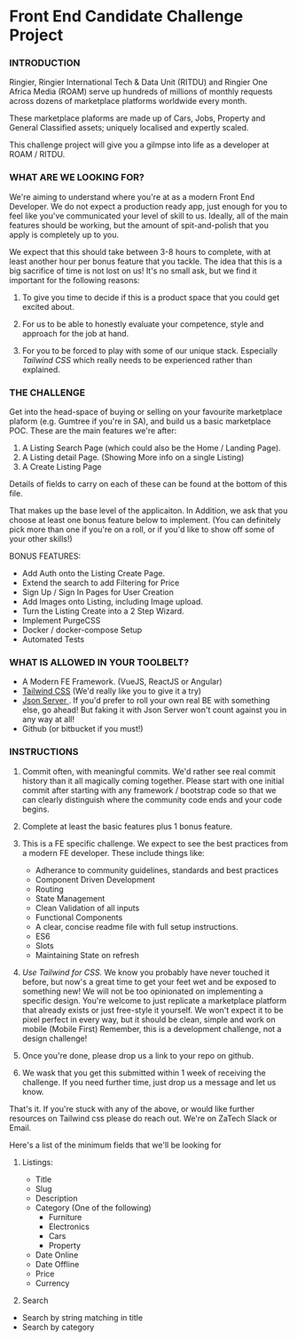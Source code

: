 # Front End Candidate Challenge Project
### INTRODUCTION

Ringier, Ringier International Tech & Data Unit (RITDU) and Ringier One Africa Media (ROAM) serve up hundreds of millions of monthly requests across dozens of marketplace platforms worldwide every month. 

These marketplace plaforms are made up of Cars, Jobs, Property and General Classified assets; uniquely localised and expertly scaled. 

This challenge project will give you a gilmpse into life as a developer at ROAM / RITDU. 

### WHAT ARE WE LOOKING FOR?

We're aiming to understand where you're at as a modern Front End Developer. We do not expect a  production ready app, just enough for you to feel like you've communicated your level of skill to us. Ideally, all of the main features should be working, but the amount of spit-and-polish that you apply is completely up to you. 

We expect that this should take between 3-8 hours to complete, with at least another hour per bonus feature that you tackle. The idea that this is a big sacrifice of time is not lost on us! It's no small ask, but we find it important for the following reasons:

1. To give you time to decide if this is a product space that you could get excited about. 

2. For us to be able to honestly evaluate your competence, style and approach for the job at hand. 

3. For you to be forced to play with some of our unique stack. Especially *Tailwind CSS* which really needs to be experienced rather than explained. 

### THE CHALLENGE

Get into the head-space of buying or selling on your favourite marketplace plaform (e.g. Gumtree if you're in SA), and build us a basic marketplace POC. These are the main features we're after: 

1. A Listing Search Page (which could also be the Home / Landing Page). 
2. A Listing detail Page. (Showing More info on a single Listing)
3. A Create Listing Page

Details of fields to carry on each of these can be found at the bottom of this file. 

That makes up the base level of the applicaiton. In Addition, we ask that you choose at least one bonus feature below to implement.  (You can definitely pick more than one if you're on a roll, or if you'd like to show off some of your other skills!)

BONUS FEATURES:
* Add Auth onto the Listing Create Page. 
* Extend the search to add Filtering for Price
* Sign Up / Sign In Pages for User Creation
* Add Images onto Listing, including Image upload.
* Turn the Listing Create into a 2 Step Wizard. 
* Implement PurgeCSS 
* Docker / docker-compose Setup
* Automated Tests

### WHAT IS ALLOWED IN YOUR TOOLBELT?
* A Modern FE Framework. (VueJS, ReactJS or Angular)
* [Tailwind CSS](https://tailwindcss.com/) (We'd really like you to give it a try)
* [Json Server ](https://github.com/typicode/json-server). If you'd prefer to roll your own real BE with something else, go ahead! But faking it with Json Server won't count against you in any way at all!
* Github (or bitbucket if you must!)

### INSTRUCTIONS
1. Commit often, with meaningful commits. We'd rather see real commit history than it all magically coming together. Please start with one initial commit after starting with any framework / bootstrap code so that we can clearly distinguish where the community code ends and your code begins. 

2. Complete at least the basic features plus 1 bonus feature. 

3. This is a FE specific challenge. We expect to see the best practices from a modern FE developer. These include things like:
    * Adherance to community guidelines, standards and best practices
    * Component Driven Development
    * Routing
    * State Management
    * Clean Validation of all inputs
    * Functional Components
    * A clear, concise readme file with full setup instructions. 
    * ES6
    * Slots
    * Maintaining State on refresh

4. *Use Tailwind for CSS.* We know you probably have never touched it before, but now's a great time to get your feet wet and be exposed to something new!  We will not be too opinionated on implementing a specific design. You're welcome to just replicate a marketplace platform that already exists or just free-style it yourself. We won't expect it to be pixel perfect in every way, but it should be clean, simple and work on mobile (Mobile First) Remember, this is a development challenge, not a design challenge! 

5. Once you're done, please drop us a link to your repo on github. 

6. We wask that you get this submitted within 1 week of receiving the challenge. If you need further time, just drop us a message and let us know. 


That's it. If you're stuck with any of the above, or would like further resources on Tailwind css please do reach out. We're on ZaTech Slack or Email. 

Here's a list of the minimum fields that we'll be looking for

1. Listings:
   * Title 
   * Slug
   * Description
   * Category (One of the following)
       * Furniture
       * Electronics
       * Cars
       * Property
    * Date Online
    * Date Offline
    * Price
    * Currency
    
    
2. Search
 * Search by string matching in title
 * Search by category
 


